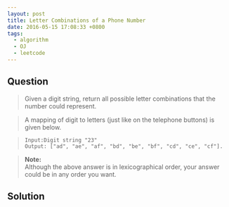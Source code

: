 ```yaml
---
layout: post
title: Letter Combinations of a Phone Number
date: 2016-05-15 17:08:33 +0800
tags:
  - algorithm
  - OJ
  - leetcode
---
```


Question
--------

> Given a digit string, return all possible letter combinations that the number
  could represent.

> A mapping of digit to letters (just like on the telephone buttons) is given
  below.

>     Input:Digit string "23"
>     Output: ["ad", "ae", "af", "bd", "be", "bf", "cd", "ce", "cf"].

> **Note:**  
> Although the above answer is in lexicographical order, your answer could be
  in any order you want.

Solution
--------

```cpp
```
